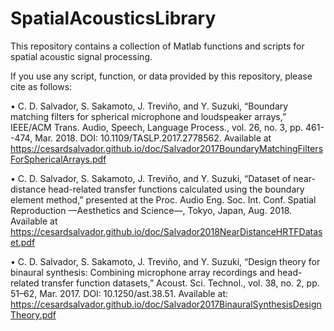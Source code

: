 # SpatialAcousticsLibrary
This repository contains a collection of Matlab functions and scripts for spatial acoustic signal processing.

If you use any script, function, or data provided by this repository, please cite as follows:

• C. D. Salvador, S. Sakamoto, J. Treviño, and Y. Suzuki, “Boundary matching filters for spherical microphone and loudspeaker arrays,” IEEE/ACM Trans. Audio, Speech, Language Process., vol. 26, no. 3, pp. 461--474, Mar. 2018.
DOI: 10.1109/TASLP.2017.2778562.
Available at https://cesardsalvador.github.io/doc/Salvador2017BoundaryMatchingFiltersForSphericalArrays.pdf

• C. D. Salvador, S. Sakamoto, J. Treviño, and Y. Suzuki, “Dataset of near-distance head-related transfer functions calculated using the boundary element method,” presented at the Proc. Audio Eng. Soc. Int. Conf. Spatial Reproduction —Aesthetics and Science—, Tokyo, Japan, Aug. 2018.
Available at https://cesardsalvador.github.io/doc/Salvador2018NearDistanceHRTFDataset.pdf

• C. D. Salvador, S. Sakamoto, J. Treviño, and Y. Suzuki, “Design theory for binaural synthesis: Combining microphone array recordings and head-related transfer function datasets,” Acoust. Sci. Technol., vol. 38, no. 2, pp. 51–62, Mar. 2017.
DOI: 10.1250/ast.38.51.
Available at: https://cesardsalvador.github.io/doc/Salvador2017BinauralSynthesisDesignTheory.pdf
